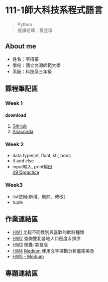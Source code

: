 # 111-1師大科技系程式語言 

> Python <br>
> 授課老師：蔡芸琤

## About me 
 * 姓名：李招蓁
 * 學校：國立台灣師範大學
 * 系級：科技系三年級
## 課程筆記區
### Week 1
#### download 
1. [GitHub](https://github.com/) <br>
2. [Anaconda](https://www.anaconda.com/products/distribution)
### Week 2 
- data type(int, float, str, bool)
- if and else
- input輸入, print輸出<br>
   [0915practice](https://github.com/janliex/PL/blob/main/practice1.ipynb)
### Week3
- list使用(新增、刪除、修改）
- tuple

## 作業連結區
- [HW1](https://github.com/janliex/PL/blob/main/HW1_folder/HW1.ipynb)
  比較不同性別與喜歡的飲料種類
- [HW2](https://github.com/janliex/PL/blob/main/HW2_folder/HW2.ipynb)
   查詢雙北各地人口密度＆排序
- [HW3](https://github.com/janliex/PL/blob/main/HW3_folder/HW3.ipynb)
   爬蟲-美食版 
- [HW4](https://github.com/janliex/PL/blob/main/HW4_folder/HW04.ipynb) [Medium](https://medium.com/@jenny.lee.91518/使用文字探勘分析臺南美食-74a499eed724)
   使用文字探勘分析臺南美食
- [HW5 - Medium](https://medium.com/@jenny.lee.91518/桃園景點熱點圖-python文本共現網路分析-c077c504f403)

## 專題連結區
